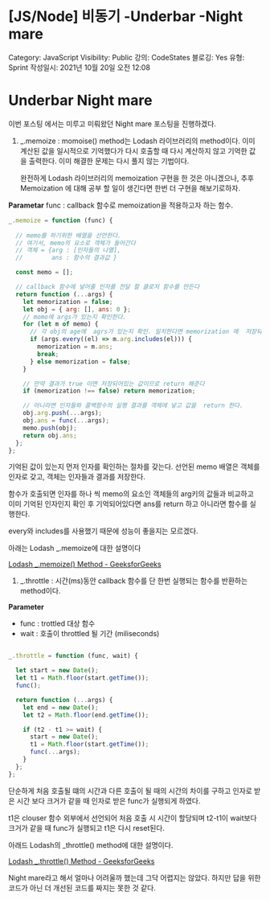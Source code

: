 # [JS/Node] 비동기 -Underbar -Night mare

Category: JavaScript
Visibility: Public
강의: CodeStates
블로깅: Yes
유형: Sprint
작성일시: 2021년 10월 20일 오전 12:08

# Underbar Night mare

이번 포스팅 에서는 미루고 미뤄왔던 Night mare 포스팅을 진행하겠다. 

1. _.memoize : momoise() method는 Lodash 라이브러리의 method이다. 이미 계산된 값을 일시적으로 기억했다가 다시 호출할 때 다시 계산하지 않고 기억한 값을 출력한다.  이미 해결한 문제는 다시 풀지 않는 기법이다.
    
    완전하게 Lodash 라이브러리의  memoization 구현을 한 것은 아니겠으나, 추후 Memoization 에 대해 공부 할 일이 생긴다면 한번 더 구현을 해보기로하자.
    

**Parametar**  func : callback 함수로 memoization을 적용하고자 하는 함수.

```jsx
_.memoize = function (func) {
  
  // memo를 하기위한 배열을 선언한다.
  // 여기서, memo의 요소로 객체가 들어간다
  // 객체 = {arg : [인자들의 나열],
  //        ans : 함수의 결과값 }

  const memo = [];

  // callback 함수에 넣어줄 인자를 전달 할 클로저 함수를 만든다
  return function (...args) {
    let memorization = false;
    let obj = { arg: [], ans: 0 };
    // momo에 args가 있는지 확인한다.
    for (let m of memo) {
      // 각 obj의 age에  agrs가 있는지 확인. 일치한다면 memorization 에  저장되어있던 결과를 넣는다
      if (args.every((el) => m.arg.includes(el))) {
        memorization = m.ans;
        break;
      } else memorization = false;
    }

    // 만약 결과가 true 이면 저장되어있는 값이므로 return 해준다
    if (memorization !== false) return memorization;

    // 아니라면 인자들와 콜백함수의 실행 결과를 객체에 넣고 값을  return 한다.
    obj.arg.push(...args);
    obj.ans = func(...args);
    memo.push(obj);
    return obj.ans;
  };
};
```

기억된 값이 있는지 먼저 인자를 확인하는 절차를 갖는다. 선언된 memo 배열은 객체를 인자로 갖고, 객체는 인자들과 결과를 저장한다. 

함수가 호출되면 인자를 하나 씩 memo의 요소인 객체들의 arg키의 값들과 비교하고 이미 기억된 인자인지 확인 후 기억되어있다면 ans를 return 하고 아니라면 함수를 실행한다. 

every와 includes를 사용했기 때문에 성능이 좋을지는 모르겠다. 

아래는 Lodash _.memoize에 대한 설명이다

[Lodash _.memoize() Method - GeeksforGeeks](https://www.geeksforgeeks.org/lodash-_-memoize-method/)

1. _.throttle : 시간(ms)동안 callback 함수를 단 한번 실행되는 함수를 반환하는 method이다. 

**Parameter** 

- func : trottled 대상 함수
- wait : 호출이 throttled 될 기간 (miliseconds)

```jsx

_.throttle = function (func, wait) {

  let start = new Date();
  let t1 = Math.floor(start.getTime());
  func();

  return function (...args) {
    let end = new Date();
    let t2 = Math.floor(end.getTime());

    if (t2 - t1 >= wait) {
      start = new Date();
      t1 = Math.floor(start.getTime());
      func(...args);
    }
  };
};
```

단순하게 처음 호출될 떄의 시간과 다른 호출이 될 때의 시간의 차이를 구하고 인자로 받은 시간 보다 크거가 같을 때 인자로 받은 func가 실행되게 하였다. 

t1은 clouser 함수 외부에서 선언되어 처음 호출 시 시간이 할당되며 t2-t1이 wait보다 크거가 같을 때 func가 실행되고 t1은 다시 reset된다.

아래드 Lodash의 _throttle() method에 대한 설명이다.

[Lodash _.throttle() Method - GeeksforGeeks](https://www.geeksforgeeks.org/lodash-_-throttle-method/)

Night mare라고 해서 얼마나 어려울까 했는데 그닥 어렵지는 않았다.  하지만 답을 위한 코드가 아닌 더 개선된 코드를 짜지는 못한 것 같다.